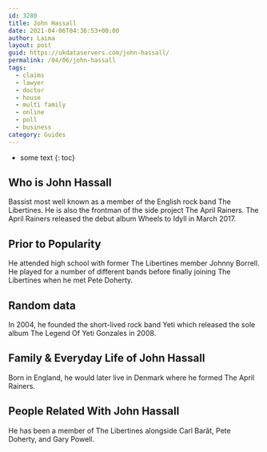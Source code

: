 ```yaml
---
id: 3280
title: John Hassall
date: 2021-04-06T04:36:53+00:00
author: Laima
layout: post
guid: https://ukdataservers.com/john-hassall/
permalink: /04/06/john-hassall
tags:
  - claims
  - lawyer
  - doctor
  - house
  - multi family
  - online
  - poll
  - business
category: Guides
---
```


* some text
{: toc}


## Who is John Hassall
                  
                  
                  
Bassist most well known as a member of the English rock band The Libertines. He is also the frontman of the side project The April Rainers. The April Rainers released the debut album Wheels to Idyll in March 2017. 
                  
              
            
              
            
                
                
                
## Prior to Popularity
                  
                  
                  
He attended high school with former The Libertines member Johnny Borrell. He played for a number of different bands before finally joining The Libertines when he met Pete Doherty. 
                  
              
            
              
            
                
                
                
## Random data
                  
                  
                  
In 2004, he founded the short-lived rock band Yeti which released the sole album The Legend Of Yeti Gonzales in 2008. 
                  
              
            
              
            
                
                
                
## Family & Everyday Life of John Hassall
                  
                  
                  
Born in England, he would later live in Denmark where he formed The April Rainers. 
                  
              
            
              
            
                
                
                
## People Related With John Hassall
                  
                  
                  
He has been a member of The Libertines alongside Carl Barât, Pete Doherty, and Gary Powell. 
                  
              
            
              
            
                
              
            
              
              
            
            
              
            
          
          
          